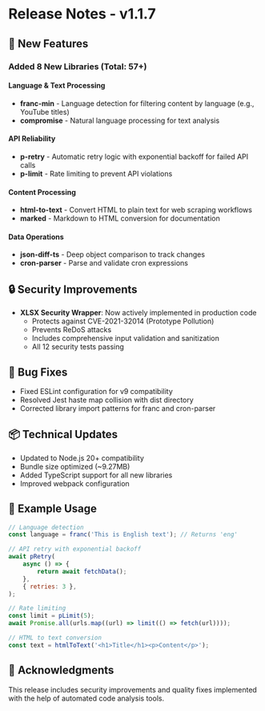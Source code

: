 # Release Notes - v1.1.7

## 🚀 New Features

### Added 8 New Libraries (Total: 57+)

#### Language & Text Processing

- **franc-min** - Language detection for filtering content by language (e.g., YouTube titles)
- **compromise** - Natural language processing for text analysis

#### API Reliability

- **p-retry** - Automatic retry logic with exponential backoff for failed API calls
- **p-limit** - Rate limiting to prevent API violations

#### Content Processing

- **html-to-text** - Convert HTML to plain text for web scraping workflows
- **marked** - Markdown to HTML conversion for documentation

#### Data Operations

- **json-diff-ts** - Deep object comparison to track changes
- **cron-parser** - Parse and validate cron expressions

## 🔒 Security Improvements

- **XLSX Security Wrapper**: Now actively implemented in production code
  - Protects against CVE-2021-32014 (Prototype Pollution)
  - Prevents ReDoS attacks
  - Includes comprehensive input validation and sanitization
  - All 12 security tests passing

## 🐛 Bug Fixes

- Fixed ESLint configuration for v9 compatibility
- Resolved Jest haste map collision with dist directory
- Corrected library import patterns for franc and cron-parser

## 📦 Technical Updates

- Updated to Node.js 20+ compatibility
- Bundle size optimized (~9.27MB)
- Added TypeScript support for all new libraries
- Improved webpack configuration

## 📝 Example Usage

```javascript
// Language detection
const language = franc('This is English text'); // Returns 'eng'

// API retry with exponential backoff
await pRetry(
	async () => {
		return await fetchData();
	},
	{ retries: 3 },
);

// Rate limiting
const limit = pLimit(5);
await Promise.all(urls.map((url) => limit(() => fetch(url))));

// HTML to text conversion
const text = htmlToText('<h1>Title</h1><p>Content</p>');
```

## 🙏 Acknowledgments

This release includes security improvements and quality fixes implemented with the help of automated code analysis tools.

